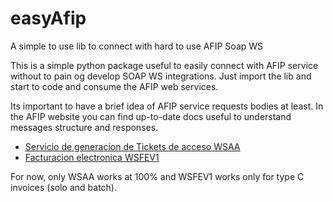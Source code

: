 # easyAfip

A simple to use lib to connect with hard to use AFIP Soap WS

This is a simple python package useful to easily connect with AFIP service without to pain og develop SOAP WS integrations. Just import the lib and start to code and consume the AFIP web services.

Its important to have a brief idea of AFIP service requests bodies at least. In the AFIP website you can find up-to-date docs useful to understand messages structure and responses.

- [Servicio de generacion de Tickets de acceso WSAA](https://www.afip.gob.ar/ws/WSAA/WSAAmanualDev.pdf)
- [Facturacion electronica WSFEV1](https://www.afip.gob.ar/ws/WSFEV1/documentos/manual-desarrollador-COMPG-v3-4-2.pdf)

For now, only WSAA works at 100% and WSFEV1 works only for type C invoices (solo and batch).

